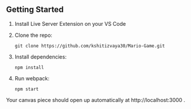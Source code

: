 ## Getting Started

1.  Install Live Server Extension on your VS Code

2.  Clone the repo:

        git clone https://github.com/kshitizvaya30/Mario-Game.git

3.  Install dependencies:

        npm install

4.  Run webpack:

        npm start

Your canvas piece should open up automatically at http://localhost:3000 .
